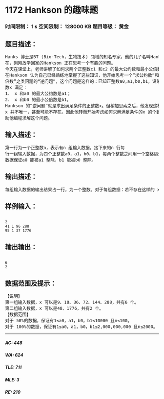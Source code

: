 # 1172 Hankson 的趣味题   
### 时间限制： 1 s     空间限制： 128000 KB     题目等级： 黄金  
## 题目描述：  

<pre>
Hanks 博士是BT (Bio-Tech，生物技术) 领域的知名专家，他的儿子名叫Hankson。现  
在，刚刚放学回家的Hankson 正在思考一个有趣的问题。  
今天在课堂上，老师讲解了如何求两个正整数c1 和c2 的最大公约数和最小公倍数。现  
在Hankson 认为自己已经熟练地掌握了这些知识，他开始思考一个“求公约数”和“求公  
倍数”之类问题的“逆问题”，这个问题是这样的：已知正整数a0,a1,b0,b1，设某未知正整  
数x 满足：  
1． x 和a0 的最大公约数是a1；  
2． x 和b0 的最小公倍数是b1。  
Hankson 的“逆问题”就是求出满足条件的正整数x。但稍加思索之后，他发现这样的  
x 并不唯一，甚至可能不存在。因此他转而开始考虑如何求解满足条件的x 的个数。请你帮  
助他编程求解这个问题。
</pre>
  
  
## 输入描述：  

<pre>
第一行为一个正整数n，表示有n 组输入数据。接下来的n 行每  
行一组输入数据，为四个正整数a0，a1，b0，b1，每两个整数之间用一个空格隔开。输入  
数据保证a0 能被a1 整除，b1 能被b0 整除。
</pre>
  
  
## 输出描述：  

<pre>
每组输入数据的输出结果占一行，为一个整数。对于每组数据：若不存在这样的 x，请输出0；若存在这样的 x，请输出满足条件的x 的个数；
</pre>
  
  
## 样例输入：  

<pre><code>
2  
41 1 96 288  
95 1 37 1776
</code></pre>
  
  
## 输出输出：  

<pre><code>
6  
2
</code></pre>
  
  
## 数据范围及提示：  

<pre>
【说明】  
第一组输入数据，x 可以是9、18、36、72、144、288，共有6 个。  
第二组输入数据，x 可以是48、1776，共有2 个。  
【数据范围】  
对于 50%的数据，保证有1≤a0，a1，b0，b1≤10000 且n≤100。  
对于 100%的数据，保证有1≤a0，a1，b0，b1≤2,000,000,000 且n≤2000。
</pre>
  
  
***  

##### AC: 448  
##### WA: 624  
##### TLE: 711  
##### MLE: 3  
##### RE: 210  
